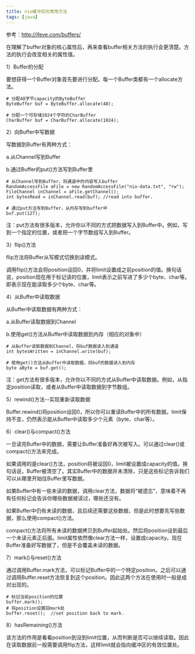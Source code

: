```yaml
---
title: nio缓冲区的常用方法
tags: [java]
---
```


参考：http://ifeve.com/buffers/

在理解了buffer对象的核心属性后，再来查看buffer相关方法的执行会更清楚。方法的执行会改变相关的属性值。

1）Buffer的分配

要想获得一个Buffer对象首先要进行分配。每一个Buffer类都有一个allocate方法。

```
# 分配48字节capacity的ByteBuffer
ByteBuffer buf = ByteBuffer.allocate(48);

# 分配一个可存储1024个字符的CharBuffer
CharBuffer buf = CharBuffer.allocate(1024);
```

2）向Buffer中写数据

写数据到Buffer有两种方式：

a.从Channel写到Buffer

b.通过Buffer的put()方法写到Buffer里

```
# 从Channel写到Buffer，将通道中的内容写入buffer
RandomAccessFile aFile = new RandomAccessFile("nio-data.txt", "rw");
FileChannel inChannel = aFile.getChannel();
int bytesRead = inChannel.read(buf); //read into buffer.

# 通过put方法写到Buffer，从内存写到buffer中
buf.put(127);
```

注：put方法有很多版本，允许你以不同的方式把数据写入到Buffer中。例如，写到一个指定的位置，或者把一个字节数组写入到Buffer。

3）flip()方法

flip方法将Buffer从写模式切换到读模式。

调用flip()方法会将position设回0，并将limit设置成之前position的值。换句话说，position现在用于标记读的位置，limit表示之前写进了多少个byte、char等。即表示现在能读取多少个byte、char等。

4）从Buffer中读取数据

从Buffer中读取数据有两种方式：

a.从Buffer读取数据到Channel

b.使用get()方法从Buffer中读取数据到内存（相应的对象中）

```
# 从Buffer读取数据到Channel，将buf数据读入到通道
int bytesWritten = inChannel.write(buf);

# 使用get()方法从Buffer中读取数据，将buf的数据读入到内存
byte aByte = buf.get();
```

注：get方法有很多版本，允许你以不同的方式从Buffer中读取数据。例如，从指定position读取，或者从Buffer中读取数据到字节数组。

5）rewind()方法--实现重新读取数据

Buffer.rewind()将position设回0，所以你可以重读Buffer中的所有数据。limit保持不变，仍然表示能从Buffer中读取多少个元素（byte、char等）。

6）clear()与compact()方法

一旦读完Buffer中的数据，需要让Buffer准备好再次被写入。可以通过clear()或compact()方法来完成。

如果调用的是clear()方法，position将被设回0，limit被设置成capacity的值。换句话说，Buffer被清空了。其实Buffer中的数据并未清除，只是这些标记告诉我们可以从哪里开始往Buffer里写数据。

如果Buffer中有一些未读的数据，调用clear方法，数据将“被遗忘”，意味着不再有任何标记会告诉你哪些数据被读过，哪些还没有。

如果Buffer中仍有未读的数据，且后续还需要这些数据，但是此时想要先写些数据，那么使用compact()方法。

compact()方法将所有未读的数据拷贝到Buffer起始处。然后将position设到最后一个未读元素正后面。limit属性依然像clear方法一样，设置成capacity。现在Buffer准备好写数据了，但是不会覆盖未读的数据。

7）mark()与reset()方法

通过调用Buffer.mark方法，可以标记Buffer中的一个特定position。之后可以通过调用Buffer.reset方法恢复到这个position。因此这两个方法在使用时一般是成对出现的。

```
# 标记当前position的位置
buffer.mark();
# 将position设置回mark处
buffer.reset();  //set position back to mark.
```

8）hasRemaining()方法

该方法的作用是看看position到没到limit位置，从而判断是否可以继续读取。因此在读取数据前一般需要调用flip方法，这样limit就会指向缓冲区的有效位置处。